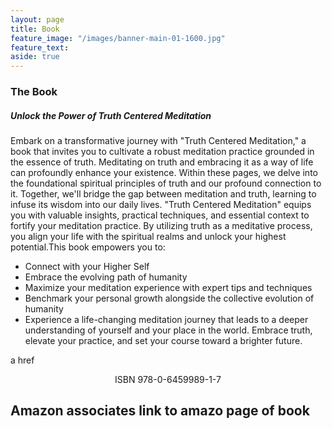```yaml
---
layout: page
title: Book
feature_image: "/images/banner-main-01-1600.jpg"
feature_text: 
aside: true 
---
```


### The Book 


##### Unlock the Power of Truth Centered Meditation

Embark on a transformative journey with "Truth Centered Meditation," a book that invites you to cultivate a robust meditation practice grounded in the essence of truth. Meditating on truth and embracing it as a way of life can profoundly enhance your existence.
Within these pages, we delve into the foundational spiritual principles of truth and our profound connection to it. Together, we'll bridge the gap between meditation and truth, learning to infuse its wisdom into our daily lives.
"Truth Centered Meditation" equips you with valuable insights, practical techniques, and essential context to fortify your meditation practice. 
By utilizing truth as a meditative process, you align your life with the spiritual realms and unlock your highest potential.This book empowers you to:
<ul>
<li>Connect with your Higher Self</li>
<li>Embrace the evolving path of humanity</li>
<li>Maximize your meditation experience with expert tips and techniques</li>
<li>Benchmark your personal growth alongside the collective evolution of humanity</li>
<li>Experience a life-changing meditation journey that leads to a deeper understanding of yourself and your place in the world. Embrace truth, elevate your practice, and set your course toward a brighter future.</li>	
</ul>


a href <center>ISBN 978-0-6459989-1-7</center></a>

Amazon associates link to amazo page of book
---

